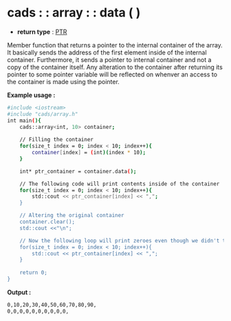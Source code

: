 # cads : : array : : data ( )

 - **return type** : [PTR](../member_types.md)

Member function that returns a pointer to the internal container of the array.
It basically sends the address of the first element inside of the internal container. Furthermore, it sends a pointer to internal container and not a copy of the container itself.
Any alteration to the container after returning its pointer to some pointer variable will be reflected on whenver an access to the container is made using the pointer.

**Example usage :**
```sh
#include <iostream>
#include "cads/array.h"
int main(){
	cads::array<int, 10> container;
	
	// Filling the container
	for(size_t index = 0; index < 10; index++){
		container[index] = (int)(index * 10);
	}

	int* ptr_container = container.data();

	// The following code will print contents inside of the container
	for(size_t index = 0; index < 10; index++){
		std::cout << ptr_container[index] << ",";
	}

	// Altering the original container
	container.clear();
	std::cout <<"\n";

	// Now the following loop will print zeroes even though we didn't touch the ptr_container
	for(size_t index = 0; index < 10; index++){
		std::cout << ptr_container[index] << ",";
	}
	
	return 0;
}
```
**Output :**
```sh
0,10,20,30,40,50,60,70,80,90,
0,0,0,0,0,0,0,0,0,0,
```